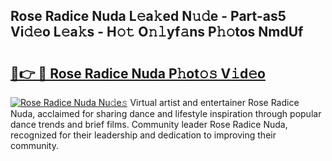 ## Rose Radice Nuda L𝚎a𝚔ed N𝚞𝚍e - Part-as5 Vi𝚍𝚎o L𝚎a𝚔s - H𝚘𝚝 O𝚗𝚕yf𝚊ns P𝚑𝚘tos NmdUf

# <h2><a href="http://kfcrwq4.oniu.top/?m=Rose+Radice+Nuda">🔗👉 🔴 Rose Radice Nuda P𝚑ot𝚘𝚜 V𝚒d𝚎o</a></h2>

[![Rose Radice Nuda Nu𝚍e𝚜](https://i.imgur.com/0qMVB7G.gif)](http://kfcrwq4.oniu.top/?m=Rose+Radice+Nuda)
Virtual artist and entertainer Rose Radice Nuda, acclaimed for sharing dance and lifestyle inspiration through popular dance trends and brief films. Community leader Rose Radice Nuda, recognized for their leadership and dedication to improving their community.  
